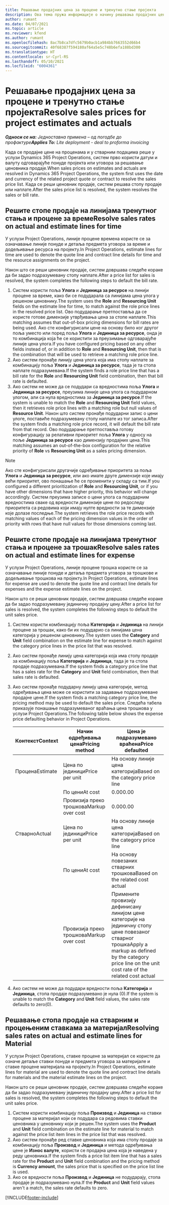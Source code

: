```yaml
---
title: Решавање продајних цена за процене и тренутно стање пројекта
description: Ова тема пружа информације о начину решавања продајних цена у проценама пројеката и тренутном стању.
author: rumant
ms.date: 04/07/2021
ms.topic: article
ms.reviewer: kfend
ms.author: rumant
ms.openlocfilehash: 8ac7b8ca7dfc5679b0acb1a984bb7663552d66b4
ms.sourcegitcommit: 40f68387f594180af64a5e5c748b6efa188bd300
ms.translationtype: HT
ms.contentlocale: sr-Cyrl-RS
ms.lasthandoff: 05/10/2021
ms.locfileid: "6004361"
---
```

# <a name="resolve-sales-prices-for-project-estimates-and-actuals"></a><span data-ttu-id="146bf-103">Решавање продајних цена за процене и тренутно стање пројекта</span><span class="sxs-lookup"><span data-stu-id="146bf-103">Resolve sales prices for project estimates and actuals</span></span>

<span data-ttu-id="146bf-104">_**Односи се на:** Једноставна примена – од погодбе до профактуре_</span><span class="sxs-lookup"><span data-stu-id="146bf-104">_**Applies To:** Lite deployment - deal to proforma invoicing_</span></span>

<span data-ttu-id="146bf-105">Када се продајне цене на проценама и у стварним подацима реше у услузи Dynamics 365 Project Operations, систем прво користи датум и валуту одговарајуће понуде пројекта или уговора за решавање ценовника продаје.</span><span class="sxs-lookup"><span data-stu-id="146bf-105">When sales prices on estimates and actuals are resolved in Dynamics 365 Project Operations, the system first uses the date and currency of the related project quote or contract to resolve the sales price list.</span></span> <span data-ttu-id="146bf-106">Када се реши ценовник продаје, систем решава стопу продаје или наплате.</span><span class="sxs-lookup"><span data-stu-id="146bf-106">After the sales price list is resolved, the system resolves the sales or bill rate.</span></span>

## <a name="resolve-sales-rates-on-actual-and-estimate-lines-for-time"></a><span data-ttu-id="146bf-107">Решите стопе продаје на линијама тренутног стања и процене за време</span><span class="sxs-lookup"><span data-stu-id="146bf-107">Resolve sales rates on actual and estimate lines for time</span></span>

<span data-ttu-id="146bf-108">У услузи Project Operations, линије процене времена користе се за означавање линије понуде и детаља предмета уговора за време и додељивање ресурса на пројекту.</span><span class="sxs-lookup"><span data-stu-id="146bf-108">In Project Operations, estimate lines for time are used to denote the quote line and contract line details for time and the resource assignments on the project.</span></span>

<span data-ttu-id="146bf-109">Након што се реши ценовник продаје, систем довршава следеће кораке да би задао подразумевану стопу наплате.</span><span class="sxs-lookup"><span data-stu-id="146bf-109">After a price list for sales is resolved, the system completes the following steps to default the bill rate.</span></span>

1. <span data-ttu-id="146bf-110">Систем користи поља **Улога** и **Јединица за ресурсе** на линији процене за време, како би се подударала са линијама цена улога у решеном ценовнику.</span><span class="sxs-lookup"><span data-stu-id="146bf-110">The system uses the **Role** and **Resourcing Unit** fields on the estimate line for time, to match against the role price lines in the resolved price list.</span></span> <span data-ttu-id="146bf-111">Ово подударање претпоставља да се користе готове димензије утврђивања цена за стопе наплате.</span><span class="sxs-lookup"><span data-stu-id="146bf-111">This matching assumes that out-of-box pricing dimensions for bill rates are being used.</span></span> <span data-ttu-id="146bf-112">Ако сте конфигурисали цене на основу било ког другог поља уместо или поред поља **Улога** и **Јединица за ресурсе**, онда је то комбинација која ће се користити за преузимање одговарајуће линије цена улога.</span><span class="sxs-lookup"><span data-stu-id="146bf-112">If you have configured pricing based on any other fields instead of, or in addition to **Role** and **Resourcing Unit**, then that is the combination that will be used to retrieve a matching role price line.</span></span>
2. <span data-ttu-id="146bf-113">Ако систем пронађе линију цена улога која има стопу наплате за комбинацију поља **Улога** и **Јединица за ресурсе**, тада је та стопа наплате подразумевана.</span><span class="sxs-lookup"><span data-stu-id="146bf-113">If the system finds a role price line that has a bill rate for the **Role** and **Resourcing Unit** field combination, then that bill rate is defaulted.</span></span>
3. <span data-ttu-id="146bf-114">Ако систем не може да се подудари са вредностима поља **Улога** и **Јединица за ресурсе**, преузима линије цена улога са подударном улогом, али са нула вредностима за **Јединица за ресурсе**.</span><span class="sxs-lookup"><span data-stu-id="146bf-114">If the system is unable to match the **Role** and **Resourcing Unit** field values, then it retrieves role price lines with a matching role but null values of **Resource Unit**.</span></span> <span data-ttu-id="146bf-115">Након што систем пронађе подударни запис о цени улоге, поставиће подразумевану стопу наплате из тог записа.</span><span class="sxs-lookup"><span data-stu-id="146bf-115">After the system finds a matching role price record, it will default the bill rate from that record.</span></span> <span data-ttu-id="146bf-116">Ово подударање претпоставља готову конфигурацију за релативни приоритет поља **Улога** у односу на поље **Јединица за ресурсе** као димензију продајних цена.</span><span class="sxs-lookup"><span data-stu-id="146bf-116">This matching assumes an out-of-the-box configuration for the relative priority of **Role** vs **Resourcing Unit** as a sales pricing dimension.</span></span>

> [!NOTE]
> <span data-ttu-id="146bf-117">Ако сте конфигурисали другачије одређивање приоритета за поља **Улога** и **Јединица за ресурсе**, или ако имате друге димензије које имају већи приоритет, ово понашање ће се променити у складу са тим.</span><span class="sxs-lookup"><span data-stu-id="146bf-117">If you configured a different prioritization of **Role** and **Resourcing Unit**, or if you have other dimensions that have higher priority, this behavior will change accordingly.</span></span> <span data-ttu-id="146bf-118">Систем преузима записе о цени улога са подударним вредностима сваке од вредности димензије цене по редоследу приоритета са редовима који имају нулте вредности за те димензије које долазе последње.</span><span class="sxs-lookup"><span data-stu-id="146bf-118">The system retrieves the role price records with matching values of each of the pricing dimension values in the order of priority with rows that have null values for those dimensions coming last.</span></span>

## <a name="resolve-sales-rates-on-actual-and-estimate-lines-for-expense"></a><span data-ttu-id="146bf-119">Решите стопе продаје на линијама тренутног стања и процене за трошак</span><span class="sxs-lookup"><span data-stu-id="146bf-119">Resolve sales rates on actual and estimate lines for expense</span></span>

<span data-ttu-id="146bf-120">У услузи Project Operations, линије процене трошка користе се за означавање линије понуде и детаља предмета уговора за трошкове и додељивање трошкова на пројекту.</span><span class="sxs-lookup"><span data-stu-id="146bf-120">In Project Operations, estimate lines for expense are used to denote the quote line and contract line details for expenses and the expense estimate lines on the project.</span></span>

<span data-ttu-id="146bf-121">Након што се реши ценовник продаје, систем довршава следеће кораке да би задао подразумевану јединичну продајну цену.</span><span class="sxs-lookup"><span data-stu-id="146bf-121">After a price list for sales is resolved, the system completes the following steps to default the unit sales price.</span></span>

1. <span data-ttu-id="146bf-122">Систем користи комбинацију поља **Категорија** и **Јединица** на линији процене за трошак, како би их подударио са линијама цена категорија у решеном ценовнику.</span><span class="sxs-lookup"><span data-stu-id="146bf-122">The system uses the **Category** and **Unit** field combination on the estimate line for expense to match against the category price lines in the price list that was resolved.</span></span>
2. <span data-ttu-id="146bf-123">Ако систем пронађе линију цена категорија која има стопу продаје за комбинацију поља **Категорија** и **Јединица**, тада је та стопа продаје подразумевана.</span><span class="sxs-lookup"><span data-stu-id="146bf-123">If the system finds a category price line that has a sales rate for the **Category** and **Unit** field combination, then that sales rate is defaulted.</span></span>
3. <span data-ttu-id="146bf-124">Ако систем пронађе подударну линију цена категорије, метод одређивања цена може се користити за задавање подразумеване продајне цене.</span><span class="sxs-lookup"><span data-stu-id="146bf-124">If the system finds a matching category price line, the pricing method may be used to default the sales price.</span></span> <span data-ttu-id="146bf-125">Следећа табела приказује понашање подразумеваног враћања цена трошкова у услузи Project Operations.</span><span class="sxs-lookup"><span data-stu-id="146bf-125">The following table below shows the expense price defaulting behavior in Project Operations.</span></span>

    | <span data-ttu-id="146bf-126">Контекст</span><span class="sxs-lookup"><span data-stu-id="146bf-126">Context</span></span> | <span data-ttu-id="146bf-127">Начин одређивања цена</span><span class="sxs-lookup"><span data-stu-id="146bf-127">Pricing method</span></span> | <span data-ttu-id="146bf-128">Цена је подразумевано враћена</span><span class="sxs-lookup"><span data-stu-id="146bf-128">Price defaulted</span></span> |
    | --- | --- | --- |
    | <span data-ttu-id="146bf-129">Процена</span><span class="sxs-lookup"><span data-stu-id="146bf-129">Estimate</span></span> | <span data-ttu-id="146bf-130">Цена по јединици</span><span class="sxs-lookup"><span data-stu-id="146bf-130">Price per unit</span></span> | <span data-ttu-id="146bf-131">На основу линије цена категорија</span><span class="sxs-lookup"><span data-stu-id="146bf-131">Based on the category price line</span></span> |
    | &nbsp; | <span data-ttu-id="146bf-132">По цени</span><span class="sxs-lookup"><span data-stu-id="146bf-132">At cost</span></span> | <span data-ttu-id="146bf-133">0.00</span><span class="sxs-lookup"><span data-stu-id="146bf-133">0.00</span></span> |
    | &nbsp; | <span data-ttu-id="146bf-134">Провизија преко трошкова</span><span class="sxs-lookup"><span data-stu-id="146bf-134">Markup over cost</span></span> | <span data-ttu-id="146bf-135">0.00</span><span class="sxs-lookup"><span data-stu-id="146bf-135">0.00</span></span> |
    | <span data-ttu-id="146bf-136">Стварно</span><span class="sxs-lookup"><span data-stu-id="146bf-136">Actual</span></span> | <span data-ttu-id="146bf-137">Цена по јединици</span><span class="sxs-lookup"><span data-stu-id="146bf-137">Price per unit</span></span> | <span data-ttu-id="146bf-138">На основу линије цена категорија</span><span class="sxs-lookup"><span data-stu-id="146bf-138">Based on the category price line</span></span> |
    | &nbsp; | <span data-ttu-id="146bf-139">По цени</span><span class="sxs-lookup"><span data-stu-id="146bf-139">At cost</span></span> | <span data-ttu-id="146bf-140">На основу повезаних стварних трошкова</span><span class="sxs-lookup"><span data-stu-id="146bf-140">Based on the related cost actual</span></span> |
    | &nbsp; | <span data-ttu-id="146bf-141">Провизија преко трошкова</span><span class="sxs-lookup"><span data-stu-id="146bf-141">Markup over cost</span></span> | <span data-ttu-id="146bf-142">Примените провизију дефинисану линијом цене категорије на јединичну стопу цене повезаног стварног трошка</span><span class="sxs-lookup"><span data-stu-id="146bf-142">Apply a markup as defined by the category price line on the unit cost rate of the related cost actual</span></span> |

4. <span data-ttu-id="146bf-143">Ако систем не може да подудари вредности поља **Категорија** и **Јединица**, стопа продаје подразумевано је нула (0).</span><span class="sxs-lookup"><span data-stu-id="146bf-143">If the system is unable to match the **Category** and **Unit** field values, the sales rate defaults to zero(0).</span></span>

## <a name="resolving-sales-rates-on-actual-and-estimate-lines-for-material"></a><span data-ttu-id="146bf-144">Решавање стопа продаје на стварним и процењеним ставкама за материјал</span><span class="sxs-lookup"><span data-stu-id="146bf-144">Resolving sales rates on actual and estimate lines for Material</span></span>

<span data-ttu-id="146bf-145">У услузи Project Operations, ставке процене за материјал се користе да означе детаље ставки понуде и предмета уговора за материјале и ставке процене материјала на пројекту.</span><span class="sxs-lookup"><span data-stu-id="146bf-145">In Project Operations, estimate lines for material are used to denote the quote line and contract line details for materials and the material estimate lines on the project.</span></span>

<span data-ttu-id="146bf-146">Након што се реши ценовник продаје, систем довршава следеће кораке да би задао подразумевану јединичну продајну цену.</span><span class="sxs-lookup"><span data-stu-id="146bf-146">After a price list for sales is resolved, the system completes the following steps to default the unit sales price.</span></span>

1. <span data-ttu-id="146bf-147">Систем користи комбинацију поља **Производ** и **Јединица** на ставки процене за материјал који се подудара са редовима ставки ценовника у ценовнику који је решен.</span><span class="sxs-lookup"><span data-stu-id="146bf-147">The system uses the **Product** and **Unit** field combination on the estimate line for material to match against the price list item lines in the price list that was resolved.</span></span>
2. <span data-ttu-id="146bf-148">Ако систем пронађе ред ставке ценовника која има стопу продаје за комбинацију поља **Производ** и **Јединица** и метода одређивања цене је **Износ валуте**, користи се продајна цена која је наведена у реду ценовника.</span><span class="sxs-lookup"><span data-stu-id="146bf-148">If the system finds a price list item line that has a sales rate for the **Product** and **Unit** field combination and the pricing method is **Currency amount**, the sales price that is specified on the price list line is used.</span></span>
3. <span data-ttu-id="146bf-149">Ако се вредности поља **Производ** и **Јединица** не подударају, стопа продаје је подразумевано нула.</span><span class="sxs-lookup"><span data-stu-id="146bf-149">If the **Product** and **Unit** field values aren't a match, the sales rate defaults to zero.</span></span>

[!INCLUDE[footer-include](../../includes/footer-banner.md)]
